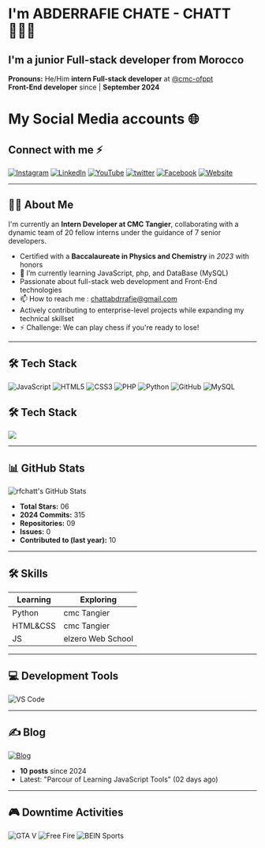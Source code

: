 # I'm ABDERRAFIE CHATE - CHATT 👨🏼‍💻

## I'm a junior Full-stack developer from Morocco

**Pronouns:** He/Him
**intern Full-stack developer** at [@cmc-ofppt](https://cmc.ac.ma/)  
**Front-End developer** since | **September 2024**

# My Social Media accounts 🌐

## Connect with me ⚡️

[![Instagram](https://img.shields.io/badge/Instagram-E4405F?style=for-the-badge&logo=instagram&logoColor=white)](https://instagram.com/rfchatt)
[![LinkedIn](https://img.shields.io/badge/LinkedIn-0077B5?style=for-the-badge&logo=linkedin&logoColor=white)](https://www.linkedin.com/in/abderrafie-chate-a85087328/)
[![YouTube](https://img.shields.io/badge/YouTube-FF0000?style=for-the-badge&logo=youtube&logoColor=white)](https://www.youtube.com/@Chatt-01)
[![twitter](https://img.shields.io/badge/Twitter-1DA1F2?style=for-the-badge&logo=twitter&logoColor=white)](https://x.com/AbderrafieChate)
[![Facebook](https://img.shields.io/badge/Facebook-1877F2?style=for-the-badge&logo=facebook&logoColor=white)](https://www.facebook.com/profile.php?id=100050403090152)
[![Website](https://img.shields.io/badge/Website-4285F4?style=flat&logo=google-chrome&logoColor=white)](https://rfchatt.github.io/Monsite/)  

---

## 👩‍💻 About Me

I'm currently an **Intern Developer at CMC Tangier**, collaborating with a dynamic team of 20 fellow interns under the guidance of 7 senior developers.  
- Certified with a **Baccalaureate in Physics and Chemistry** in *2023* with honors
- 🌱 I’m currently learning JavaScript, php, and DataBase (MySQL)
- Passionate about full-stack web development and Front-End technologies
- 📫 How to reach me : chattabdrrafie@gmail.com
- Actively contributing to enterprise-level projects while expanding my technical skillset
- ⚡ Challenge: We can play chess if you're ready to lose!

---

## 🛠️ Tech Stack

![JavaScript](https://img.shields.io/badge/JavaScript-F7DF1E?style=flat&logo=javascript&logoColor=black)
![HTML5](https://img.shields.io/badge/HTML5-E34F26?style=flat&logo=html5&logoColor=white)
![CSS3](https://img.shields.io/badge/CSS3-1572B6?style=flat&logo=css3&logoColor=white)
![PHP](https://img.shields.io/badge/PHP-777BB4?style=flat&logo=php&logoColor=white)
![Python](https://img.shields.io/badge/Python-3776AB?style=flat&logo=python&logoColor=white)
![GitHub](https://img.shields.io/badge/GitHub-181717?style=flat&logo=github&logoColor=white)
![MySQL](https://img.shields.io/badge/MySQL-4479A1?style=flat&logo=mysql&logoColor=white)

## 🛠️ Tech Stack

<p align="left">
  <img src="https://skillicons.dev/icons?i=ts,py,php,js,html,css,aws,bootstrap,express,flask,laravel,nextjs,nodejs,react,tailwind,wordpress,mysql,mongodb,prisma,figma,github" />
</p>

---

## 📊 GitHub Stats

![rfchatt's GitHub Stats](https://github-readme-stats.vercel.app/api?username=rfchatt&show_icons=true&theme=merko&hide=issues&include_all_commits=true)

- **Total Stars:** 06
- **2024 Commits:** 315 
- **Repositories:** 09
- **Issues:** 0
- **Contributed to (last year):** 10 

---

## 🛠️ Skills

| Learning | Exploring |
|----------|-----------|
| Python   | cmc Tangier |
| HTML&CSS | cmc Tangier |
|   JS     | elzero Web School |

---

## 💻 Development Tools

![VS Code](https://img.shields.io/badge/Editor-VS_Code-007ACC?style=flat&logo=visual-studio-code)

---

## ✍️ Blog

[![Blog](https://img.shields.io/badge/Blog-drmowinckels.io-blue)](https://drmowinckels.io)  
- **10 posts** since 2024 
- Latest: "Parcour of Learning JavaScript Tools" (02 days ago)  

---

## 🎮 Downtime Activities

![GTA V](https://img.shields.io/badge/GTA_V-000000?style=flat&logo=data:image/svg+xml;base64,[YOUR_BASE64_SVG]&logoColor=white)
![Free Fire](https://img.shields.io/badge/Free_Fire-FFD700?style=flat&logo=fire&logoColor=white)
![BEIN Sports](https://img.shields.io/badge/BEIN_Sports-E32125?style=flat&logo=star&logoColor=white)

